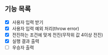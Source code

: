 ## 기능 목록

- [x] 사용자 입력 받기
- [x] 사용자 입력 예외 처리(throw error)
- [x] 전진하는 조건에 맞게 전진(무작위 값 4이상 전진)
- [x] 실행 결과 출력
- [ ] 우승자 출력
